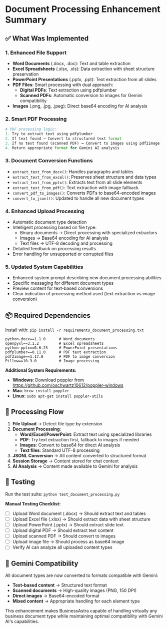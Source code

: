 # Document Processing Enhancement Summary

## ✅ **What Was Implemented**

### 1. **Enhanced File Support**
- **Word Documents** (.docx, .doc): Text and table extraction
- **Excel Spreadsheets** (.xlsx, .xls): Data extraction with sheet structure preservation
- **PowerPoint Presentations** (.pptx, .ppt): Text extraction from all slides
- **PDF Files**: Smart processing with dual approach:
  - **Digital PDFs**: Text extraction using pdfplumber
  - **Scanned PDFs**: Automatic conversion to images for Gemini compatibility
- **Images** (.png, .jpg, .jpeg): Direct base64 encoding for AI analysis

### 2. **Smart PDF Processing**
```python
# PDF processing logic:
1. Try to extract text using pdfplumber
2. If text found → Convert to structured text format
3. If no text found (scanned PDF) → Convert to images using pdf2image
4. Return appropriate format for Gemini AI analysis
```

### 3. **Document Conversion Functions**
- `extract_text_from_docx()`: Handles paragraphs and tables
- `extract_text_from_excel()`: Preserves sheet structure and data types
- `extract_text_from_pptx()`: Extracts text from all slide elements
- `extract_text_from_pdf()`: Text extraction with image fallback
- `convert_pdf_to_images()`: Converts PDFs to base64-encoded images
- `convert_to_jsonl()`: Updated to handle all new document types

### 4. **Enhanced Upload Processing**
- Automatic document type detection
- Intelligent processing based on file type:
  - Binary documents → Direct processing with specialized extractors
  - Images → Base64 encoding for AI analysis
  - Text files → UTF-8 decoding and processing
- Detailed feedback on processing results
- Error handling for unsupported or corrupted files

### 5. **Updated System Capabilities**
- Enhanced system prompt describing new document processing abilities
- Specific messaging for different document types
- Preview content for text-based conversions
- Clear indication of processing method used (text extraction vs image conversion)

## 📦 **Required Dependencies**

Install with: `pip install -r requirements_document_processing.txt`

```
python-docx==1.1.0      # Word documents
openpyxl==3.1.2         # Excel spreadsheets
python-pptx==0.6.23     # PowerPoint presentations
pdfplumber==0.11.0      # PDF text extraction
pdf2image==1.17.0       # PDF to image conversion
Pillow==10.3.0          # Image processing
```

**Additional System Requirements:**
- **Windows**: Download poppler from https://github.com/oschwartz10612/poppler-windows
- **Mac**: `brew install poppler`
- **Linux**: `sudo apt-get install poppler-utils`

## 🔄 **Processing Flow**

1. **File Upload** → Detect file type by extension
2. **Document Processing**:
   - **Word/Excel/PowerPoint**: Extract text using specialized libraries
   - **PDF**: Try text extraction first, fallback to images if needed
   - **Images**: Convert to base64 for direct AI analysis
   - **Text files**: Standard UTF-8 processing
3. **JSONL Conversion** → All content converted to structured format
4. **Session Storage** → Content stored for chat context
5. **AI Analysis** → Content made available to Gemini for analysis

## 🧪 **Testing**

Run the test suite: `python test_document_processing.py`

**Manual Testing Checklist:**
- [ ] Upload Word document (.docx) → Should extract text and tables
- [ ] Upload Excel file (.xlsx) → Should extract data with sheet structure
- [ ] Upload PowerPoint (.pptx) → Should extract slide text
- [ ] Upload digital PDF → Should extract text content
- [ ] Upload scanned PDF → Should convert to images
- [ ] Upload image file → Should process as base64 image
- [ ] Verify AI can analyze all uploaded content types

## 🎯 **Gemini Compatibility**

All document types are now converted to formats compatible with Gemini:
- **Text-based content** → Structured text format
- **Scanned documents** → High-quality images (PNG, 150 DPI)
- **Direct images** → Base64-encoded format
- **Mixed content** → Appropriate handling for each element type

This enhancement makes BusinessAstra capable of handling virtually any business document type while maintaining optimal compatibility with Gemini AI's capabilities.
